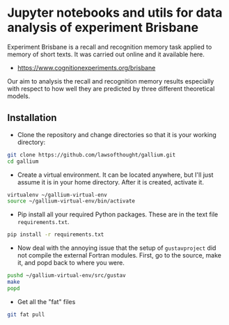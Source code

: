 # Jupyter notebooks and utils for data analysis of experiment Brisbane

Experiment Brisbane is a recall and recognition memory task applied to
memory of short texts. It was carried out online and it available here.

-   <https://www.cognitionexperiments.org/brisbane>

Our aim to analysis the recall and recognition memory results especially
with respect to how well they are predicted by three different
theoretical models.

## Installation

* Clone the repository and change directories so that it is your working directory:
```bash
git clone https://github.com/lawsofthought/gallium.git
cd gallium
```

* Create a virtual environment. It can be located anywhere, but I'll just assume it is in your home directory. After it is created, activate it.
```bash
virtualenv ~/gallium-virtual-env
source ~/gallium-virtual-env/bin/activate
```

* Pip install all your required Python packages. These are in the text file `requirements.txt`.
```bash
pip install -r requirements.txt
```

* Now deal with the annoying issue that the setup of `gustavproject` did not compile the external Fortran modules. First, go to the source, make it, and popd back to where you were.
```bash
pushd ~/gallium-virtual-env/src/gustav
make
popd
```

* Get all the "fat" files
```bash
git fat pull
```
